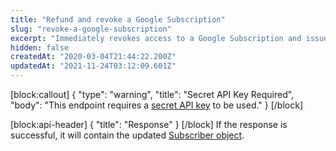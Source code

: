```yaml
---
title: "Refund and revoke a Google Subscription"
slug: "revoke-a-google-subscription"
excerpt: "Immediately revokes access to a Google Subscription and issues a refund for the last purchase."
hidden: false
createdAt: "2020-03-04T21:44:22.200Z"
updatedAt: "2021-11-24T03:12:09.601Z"
---
```

[block:callout]
{
  "type": "warning",
  "title": "Secret API Key Required",
  "body": "This endpoint requires a [secret API key](doc:authentication) to be used."
}
[/block]

[block:api-header]
{
  "title": "Response"
}
[/block]
If the response is successful, it will contain the updated [Subscriber object](ref:subscribers#the-subscriber-object).